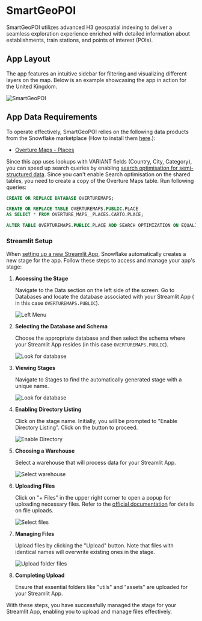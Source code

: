 # SmartGeoPOI

SmartGeoPOI utilizes advanced H3 geospatial indexing to deliver a seamless exploration experience enriched with detailed information about establishments, train stations, and points of interest (POIs).

## App Layout

The app features an intuitive sidebar for filtering and visualizing different layers on the map. Below is an example showcasing the app in action for the United Kingdom.

![SmartGeoPOI](./assets/main.png)

## App Data Requirements

To operate effectively, SmartGeoPOI relies on the following data products from the Snowflake marketplace (How to install them [here](https://other-docs.snowflake.com/en/native-apps/consumer-installing).):

- [Overture Maps - Places](https://app.snowflake.com/marketplace/listing/GZT0Z4CM1E9KR/carto-overture-maps-places)

Since this app uses lookups with VARIANT fields (Country, City, Category), you can speed up search queries by enabling [search optimisation for semi-structured data](https://docs.snowflake.com/en/user-guide/search-optimization/semi-structured-queries). Since you can't enable Search optimisation on the shared tables, you need to create a copy of the Overture Maps table. Run following queries:

```sql
CREATE OR REPLACE DATABASE OVERTUREMAPS;

CREATE OR REPLACE TABLE OVERTUREMAPS.PUBLIC.PLACE
AS SELECT * FROM OVERTURE_MAPS__PLACES.CARTO.PLACE;

ALTER TABLE OVERTUREMAPS.PUBLIC.PLACE ADD SEARCH OPTIMIZATION ON EQUALITY("ADDRESSES"['list'][0]['element']['country'], "ADDRESSES"['list'][0]['element']['locality'], "CATEGORIES"['main'])

```

### Streamlit Setup

When [setting up a new Streamlit App](https://docs.snowflake.com/en/developer-guide/streamlit/create-streamlit-ui), Snowflake automatically creates a new stage for the app. Follow these steps to access and manage your app's stage:

1. **Accessing the Stage**

   Navigate to the Data section on the left side of the screen. Go to Databases and locate the database associated with your Streamlit App ( in this case `OVERTUREMAPS.PUBLIC`).

   ![Left Menu](../instructions_assets/left_menu.png)

2. **Selecting the Database and Schema**

   Choose the appropriate database and then select the schema where your Streamlit App resides (in this case `OVERTUREMAPS.PUBLIC`).

   ![Look for database](../instructions_assets/look_for_database.png)

3. **Viewing Stages**

   Navigate to Stages to find the automatically generated stage with a unique name.

   ![Look for database](../instructions_assets/look_for_database2.png)

4. **Enabling Directory Listing**

   Click on the stage name. Initially, you will be prompted to "Enable Directory Listing". Click on the button to proceed.

   ![Enable Directory](../instructions_assets/enable_directory.png)

5. **Choosing a Warehouse**

   Select a warehouse that will process data for your Streamlit App.

   ![Select warehouse](../instructions_assets/select_warehouse.png)

6. **Uploading Files**

   Click on "+ Files" in the upper right corner to open a popup for uploading necessary files. Refer to the [official documentation](https://docs.snowflake.com/en/user-guide/data-load-local-file-system-stage-ui) for details on file uploads.

   ![Select files](../instructions_assets/upload_file.png)

7. **Managing Files**

   Upload files by clicking the "Upload" button. Note that files with identical names will overwrite existing ones in the stage.

   ![Upload folder files](../instructions_assets/upload_folder_files_stage.png)

8. **Completing Upload**

   Ensure that essential folders like "utils" and "assets" are uploaded for your Streamlit App.

With these steps, you have successfully managed the stage for your Streamlit App, enabling you to upload and manage files effectively.
